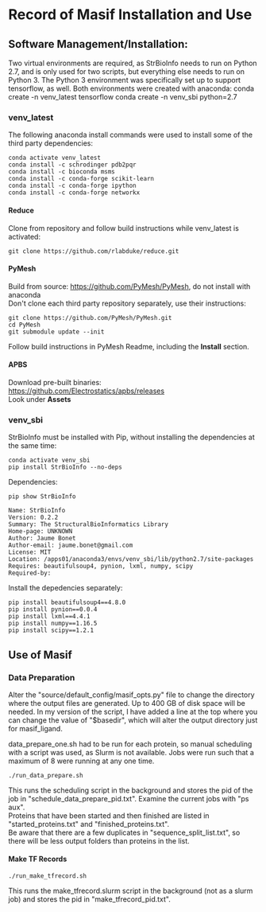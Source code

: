 # Record of Masif Installation and Use

## Software Management/Installation:
Two virtual environments are required, as StrBioInfo needs to run on Python 2.7, and is only used for two scripts, but everything else needs to run on Python 3. The Python 3 environment was specifically set up to support tensorflow, as well. Both environments were created with anaconda:
conda create -n venv_latest tensorflow
conda create -n venv_sbi python=2.7

### venv_latest
The following anaconda install commands were used to install some of the third party dependencies:
```
conda activate venv_latest
conda install -c schrodinger pdb2pqr
conda install -c bioconda msms
conda install -c conda-forge scikit-learn
conda install -c conda-forge ipython
conda install -c conda-forge networkx
```
#### Reduce
Clone from repository and follow build instructions while venv_latest is activated:
```
git clone https://github.com/rlabduke/reduce.git
```


#### PyMesh
Build from source: https://github.com/PyMesh/PyMesh, do not install with anaconda <br>
Don't clone each third party repository separately, use their instructions:
```
git clone https://github.com/PyMesh/PyMesh.git
cd PyMesh
git submodule update --init
```
Follow build instructions in PyMesh Readme, including the **Install** section.

#### APBS
Download pre-built binaries: https://github.com/Electrostatics/apbs/releases <br>
Look under **Assets**

### venv_sbi
StrBioInfo must be installed with Pip, without installing the dependencies at the same time:
```
conda activate venv_sbi
pip install StrBioInfo --no-deps
```
Dependencies:
```
pip show StrBioInfo

Name: StrBioInfo
Version: 0.2.2
Summary: The StructuralBioInformatics Library
Home-page: UNKNOWN
Author: Jaume Bonet
Author-email: jaume.bonet@gmail.com
License: MIT
Location: /apps01/anaconda3/envs/venv_sbi/lib/python2.7/site-packages
Requires: beautifulsoup4, pynion, lxml, numpy, scipy
Required-by:
```
Install the depedencies separately:
```
pip install beautifulsoup4==4.8.0
pip install pynion==0.0.4
pip install lxml==4.4.1
pip install numpy==1.16.5
pip install scipy==1.2.1
```


## Use of Masif

### Data Preparation

Alter the "source/default_config/masif_opts.py" file to change the directory where the output files are generated. Up to 400 GB of disk space will be needed. In my version of the script, I have added a line at the top where you can change the value of "$basedir", which will alter the output directory just for masif_ligand. <br>

data_prepare_one.sh had to be run for each protein, so manual scheduling with a script was used, as Slurm is not available. Jobs were run such that a maximum of 8 were running at any one time.
```
./run_data_prepare.sh
```
This runs the scheduling script in the background and stores the pid of the job in "schedule_data_prepare_pid.txt". Examine the current jobs with "ps aux". <br>
Proteins that have been started and then finished are listed in "started_proteins.txt" and "finished_proteins.txt". <br>
Be aware that there are a few duplicates in "sequence_split_list.txt", so there will be less output folders than proteins in the list.

#### Make TF Records

```
./run_make_tfrecord.sh
```
This runs the make_tfrecord.slurm script in the background (not as a slurm job) and stores the pid in "make_tfrecord_pid.txt".
